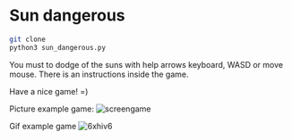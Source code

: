 # Sun dangerous

``` bash
git clone 
python3 sun_dangerous.py
```

You must to dodge of the suns with help arrows keyboard, WASD or move mouse. There is an instructions inside the game.

Have a nice game! =)

Picture example game:
![screengame](https://user-images.githubusercontent.com/111082113/188459369-20e8fbaf-f048-41f0-ac83-7d554e4bbbe9.png)

Gif example game
![6xhiv6](https://user-images.githubusercontent.com/111082113/196714927-beab6844-c8c2-4ae5-b3f4-ec59c5639f08.gif)
